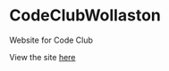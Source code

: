 # CodeClubWollaston
Website for Code Club

View the site [here](https://codeclubwollaston.github.io/)
